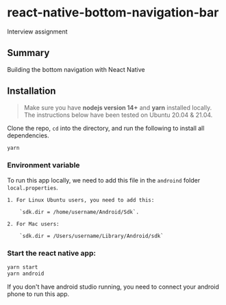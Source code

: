 # react-native-bottom-navigation-bar
Interview assignment
 
## Summary

Building the bottom navigation with Neact Native 

## Installation

> Make sure you have **nodejs version 14+** and **yarn** installed locally. The instructions below have been tested on Ubuntu 20.04 & 21.04.

Clone the repo, `cd` into the directory, and run the following to install all dependencies.

```bash
yarn
```

### Environment variable

To run this app locally, we need to add this file in the `androind` folder `local.properties`.

    1. For Linux Ubuntu users, you need to add this:

        `sdk.dir = /home/username/Android/Sdk`.

    2. For Mac users: 

        `sdk.dir = /Users/username/Library/Android/sdk`

### Start the react native app:

```bash
yarn start
yarn android
```

If you don't have android studio running, you need to connect your android phone to run this app.

